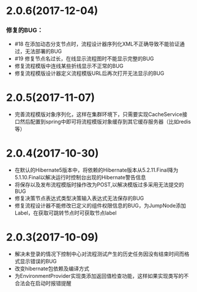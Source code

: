 # 2.0.6\(2017-12-04)
###  修复的BUG：
*  #18 在添加动态分支节点时，流程设计器序列化XML不正确导致不能验证通过，无法部署的BUG
*  #19 修复节点名过长，在线显示流程图时不能显示完整的BUG
*  修复流程模版中连线某些折线显示不正常的BUG
*  修复流程模版设计器定义流程模版URL后再次打开无法显示的BUG

# 2.0.5\(2017-11-07)
* 完善流程模版对象序列化，这样在集群环境下，只需要实现CacheService接口然后配置到spring中即可将流程模版对象缓存到其它缓存服务器（比如redis等）

# 2.0.4\(2017-10-30)
* 在默认的Hibernate5版本中，将依赖的Hibernate版本从5.2.11.Final降为5.1.10.Final以解决运行时控制台出现的Hibernate警告信息
* 将保存以及发布流程模版时操作改为POST,以解决模版过多采用无法提交的BUG
* 修复决策节点表达式类型决策输入表达式无法保存的BUG
* 修复流程设计器不能修改已定义的组件权限信息的BUG，为JumpNode添加Label，在获取可跳转节点时可获取节点label

# 2.0.3\(2017-10-09\)

* 解决未登录的情况下控制中心对流程测试产生的历史任务因没有结束时间而格式显示错误的BUG
* 改变hibernate包依赖及编译方式
* 为EnvironmentProvider实现类添加返回值检查功能，这样如果实现类写的不合法会在启动时报错提醒
